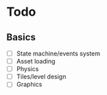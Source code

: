 # Todo
## Basics

- [ ] State machine/events system
- [ ] Asset loading
- [ ] Physics
- [ ] Tiles/level design
- [ ] Graphics